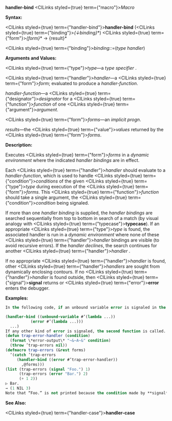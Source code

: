 **handler-bind** <ClLinks styled={true} term={"macro"}><i>Macro</i></ClLinks> 



**Syntax:** 



<ClLinks styled={true} term={"handler-bind"}><b>handler-bind</b></ClLinks> (<ClLinks styled={true} term={"binding"}><i>\{↓binding\}</i></ClLinks>\*) <ClLinks styled={true} term={"form"}><i>\{form\}</i></ClLinks>\* → \{result\}\* 



<ClLinks styled={true} term={"binding"}><i>binding::</i></ClLinks>=(*type handler*) 



**Arguments and Values:** 



<ClLinks styled={true} term={"type"}><i>type</i></ClLinks>—a *type specifier* . 



<ClLinks styled={true} term={"handler"}><i>handler</i></ClLinks>—a <ClLinks styled={true} term={"form"}><i>form</i></ClLinks>; evaluated to produce a *handler-function*. 



*handler-function*—a <ClLinks styled={true} term={"designator"}><i>designator</i></ClLinks> for a <ClLinks styled={true} term={"function"}><i>function</i></ClLinks> of one <ClLinks styled={true} term={"argument"}><i>argument</i></ClLinks>. 



<ClLinks styled={true} term={"form"}><i>forms</i></ClLinks>—an *implicit progn*. 



*results*—the <ClLinks styled={true} term={"value"}><i>values</i></ClLinks> returned by the <ClLinks styled={true} term={"form"}><i>forms</i></ClLinks>. 



**Description:** 



Executes <ClLinks styled={true} term={"form"}><i>forms</i></ClLinks> in a *dynamic environment* where the indicated *handler bindings* are in effect. 



Each <ClLinks styled={true} term={"handler"}><i>handler</i></ClLinks> should evaluate to a *handler-function*, which is used to handle <ClLinks styled={true} term={"condition"}><i>conditions</i></ClLinks> of the given <ClLinks styled={true} term={"type"}><i>type</i></ClLinks> during execution of the <ClLinks styled={true} term={"form"}><i>forms</i></ClLinks>. This <ClLinks styled={true} term={"function"}><i>function</i></ClLinks> should take a single argument, the <ClLinks styled={true} term={"condition"}><i>condition</i></ClLinks> being signaled. 



If more than one *handler binding* is supplied, the *handler bindings* are searched sequentially from top to bottom in search of a match (by visual analogy with <ClLinks styled={true} term={"typecase"}><b>typecase</b></ClLinks>). If an appropriate <ClLinks styled={true} term={"type"}><i>type</i></ClLinks> is found, the associated handler is run in a *dynamic environment* where none of these <ClLinks styled={true} term={"handler"}><i>handler</i></ClLinks> bindings are visible (to avoid recursive errors). If the *handler declines*, the search continues for another <ClLinks styled={true} term={"handler"}><i>handler</i></ClLinks> . 



If no appropriate <ClLinks styled={true} term={"handler"}><i>handler</i></ClLinks> is found, other <ClLinks styled={true} term={"handler"}><i>handlers</i></ClLinks> are sought from dynamically enclosing contours. If no <ClLinks styled={true} term={"handler"}><i>handler</i></ClLinks> is found outside, then <ClLinks styled={true} term={"signal"}><b>signal</b></ClLinks> returns or <ClLinks styled={true} term={"error"}><b>error</b></ClLinks> enters the debugger. 



**Examples:**
```lisp
In the following code, if an unbound variable error is signaled in the body (and not handled by an intervening handler), the first function is called. 

(handler-bind ((unbound-variable #’(lambda ...)) 
	       (error #’(lambda ...))) 
  ...) 
If any other kind of error is signaled, the second function is called. In either case, neither handler is active while executing the code in the associated function. 
(defun trap-error-handler (condition) 
  (format \*error-output\* "~&~A~&" condition) 
  (throw ’trap-errors nil)) 
(defmacro trap-errors (&rest forms) 
  ‘(catch ’trap-errors 
     (handler-bind ((error #’trap-error-handler)) 
       ,@forms))) 
(list (trap-errors (signal "Foo.") 1) 
      (trap-errors (error "Bar.") 2) 
      (+ 1 2)) 
▷ Bar. 
→ (1 NIL 3) 
Note that “Foo.” is not printed because the condition made by **signal** is a *simple condition*, which is not of *type* **error**, so it doesn’t trigger the handler for **error** set up by trap-errors. 
```
**See Also:** 



<ClLinks styled={true} term={"handler-case"}><b>handler-case</b></ClLinks> 



